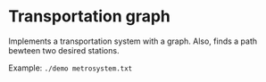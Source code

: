 # Transportation graph
Implements a transportation system with a graph. Also, finds a path bewteen two desired stations.

Example:
```./demo metrosystem.txt```
